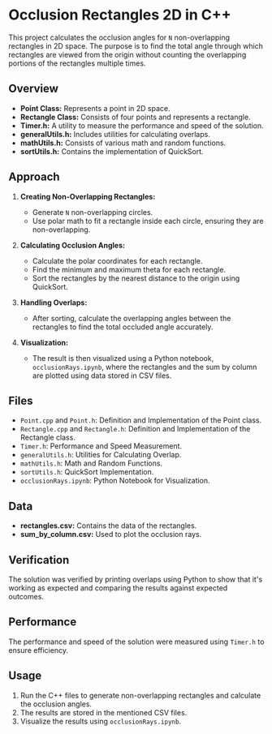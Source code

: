 # Occlusion Rectangles 2D in C++

This project calculates the occlusion angles for `N` non-overlapping rectangles in 2D space. The purpose is to find the total angle through which rectangles are viewed from the origin without counting the overlapping portions of the rectangles multiple times.

## Overview

- **Point Class:** Represents a point in 2D space.
- **Rectangle Class:** Consists of four points and represents a rectangle.
- **Timer.h:** A utility to measure the performance and speed of the solution.
- **generalUtils.h:** Includes utilities for calculating overlaps.
- **mathUtils.h:** Consists of various math and random functions.
- **sortUtils.h:** Contains the implementation of QuickSort.

## Approach

1. **Creating Non-Overlapping Rectangles:**
   - Generate `N` non-overlapping circles.
   - Use polar math to fit a rectangle inside each circle, ensuring they are non-overlapping.

2. **Calculating Occlusion Angles:**
   - Calculate the polar coordinates for each rectangle.
   - Find the minimum and maximum theta for each rectangle.
   - Sort the rectangles by the nearest distance to the origin using QuickSort.

3. **Handling Overlaps:**
   - After sorting, calculate the overlapping angles between the rectangles to find the total occluded angle accurately.

4. **Visualization:**
   - The result is then visualized using a Python notebook, `occlusionRays.ipynb`, where the rectangles and the sum by column are plotted using data stored in CSV files.

## Files

- `Point.cpp` and `Point.h`: Definition and Implementation of the Point class.
- `Rectangle.cpp` and `Rectangle.h`: Definition and Implementation of the Rectangle class.
- `Timer.h`: Performance and Speed Measurement.
- `generalUtils.h`: Utilities for Calculating Overlap.
- `mathUtils.h`: Math and Random Functions.
- `sortUtils.h`: QuickSort Implementation.
- `occlusionRays.ipynb`: Python Notebook for Visualization.

## Data

- **rectangles.csv:** Contains the data of the rectangles.
- **sum_by_column.csv:** Used to plot the occlusion rays.

## Verification

The solution was verified by printing overlaps using Python to show that it's working as expected and comparing the results against expected outcomes.

## Performance

The performance and speed of the solution were measured using `Timer.h` to ensure efficiency.

## Usage

1. Run the C++ files to generate non-overlapping rectangles and calculate the occlusion angles.
2. The results are stored in the mentioned CSV files.
3. Visualize the results using `occlusionRays.ipynb`.
